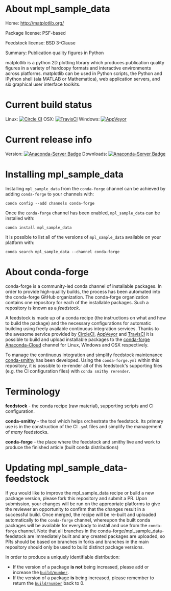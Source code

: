 About mpl_sample_data
=====================

Home: http://matplotlib.org/

Package license: PSF-based

Feedstock license: BSD 3-Clause

Summary: Publication quality figures in Python

matplotlib is a python 2D plotting library which produces publication
quality figures in a variety of hardcopy formats and interactive
environments across platforms. matplotlib can be used in Python scripts,
the Python and IPython shell (ala MATLAB or Mathematica), web
application servers, and six graphical user interface toolkits.


Current build status
====================

Linux: [![Circle CI](https://circleci.com/gh/conda-forge/mpl_sample_data-feedstock.svg?style=shield)](https://circleci.com/gh/conda-forge/mpl_sample_data-feedstock)
OSX: [![TravisCI](https://travis-ci.org/conda-forge/mpl_sample_data-feedstock.svg?branch=master)](https://travis-ci.org/conda-forge/mpl_sample_data-feedstock)
Windows: [![AppVeyor](https://ci.appveyor.com/api/projects/status/github/conda-forge/mpl_sample_data-feedstock?svg=True)](https://ci.appveyor.com/project/conda-forge/mpl-sample-data-feedstock/branch/master)

Current release info
====================
Version: [![Anaconda-Server Badge](https://anaconda.org/conda-forge/mpl_sample_data/badges/version.svg)](https://anaconda.org/conda-forge/mpl_sample_data)
Downloads: [![Anaconda-Server Badge](https://anaconda.org/conda-forge/mpl_sample_data/badges/downloads.svg)](https://anaconda.org/conda-forge/mpl_sample_data)

Installing mpl_sample_data
==========================

Installing `mpl_sample_data` from the `conda-forge` channel can be achieved by adding `conda-forge` to your channels with:

```
conda config --add channels conda-forge
```

Once the `conda-forge` channel has been enabled, `mpl_sample_data` can be installed with:

```
conda install mpl_sample_data
```

It is possible to list all of the versions of `mpl_sample_data` available on your platform with:

```
conda search mpl_sample_data --channel conda-forge
```


About conda-forge
=================

conda-forge is a community-led conda channel of installable packages.
In order to provide high-quality builds, the process has been automated into the
conda-forge GitHub organization. The conda-forge organization contains one repository
for each of the installable packages. Such a repository is known as a *feedstock*.

A feedstock is made up of a conda recipe (the instructions on what and how to build
the package) and the necessary configurations for automatic building using freely
available continuous integration services. Thanks to the awesome service provided by
[CircleCI](https://circleci.com/), [AppVeyor](http://www.appveyor.com/)
and [TravisCI](https://travis-ci.org/) it is possible to build and upload installable
packages to the [conda-forge](https://anaconda.org/conda-forge)
[Anaconda-Cloud](http://docs.anaconda.org/) channel for Linux, Windows and OSX respectively.

To manage the continuous integration and simplify feedstock maintenance
[conda-smithy](http://github.com/conda-forge/conda-smithy) has been developed.
Using the ``conda-forge.yml`` within this repository, it is possible to re-render all of
this feedstock's supporting files (e.g. the CI configuration files) with ``conda smithy rerender``.


Terminology
===========

**feedstock** - the conda recipe (raw material), supporting scripts and CI configuration.

**conda-smithy** - the tool which helps orchestrate the feedstock.
                   Its primary use is in the construction of the CI ``.yml`` files
                   and simplify the management of *many* feedstocks.

**conda-forge** - the place where the feedstock and smithy live and work to
                  produce the finished article (built conda distributions)


Updating mpl_sample_data-feedstock
==================================

If you would like to improve the mpl_sample_data recipe or build a new
package version, please fork this repository and submit a PR. Upon submission,
your changes will be run on the appropriate platforms to give the reviewer an
opportunity to confirm that the changes result in a successful build. Once
merged, the recipe will be re-built and uploaded automatically to the
`conda-forge` channel, whereupon the built conda packages will be available for
everybody to install and use from the `conda-forge` channel.
Note that all branches in the conda-forge/mpl_sample_data-feedstock are
immediately built and any created packages are uploaded, so PRs should be based
on branches in forks and branches in the main repository should only be used to
build distinct package versions.

In order to produce a uniquely identifiable distribution:
 * If the version of a package **is not** being increased, please add or increase
   the [``build/number``](http://conda.pydata.org/docs/building/meta-yaml.html#build-number-and-string).
 * If the version of a package **is** being increased, please remember to return
   the [``build/number``](http://conda.pydata.org/docs/building/meta-yaml.html#build-number-and-string)
   back to 0.
